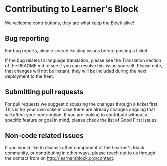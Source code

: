 # Contributing to Learner's Block

We welcome contributions, they are what keep the Block alive! 

## Bug reporting

For bug reports, please search existing issues before posting a ticket.

If the bug relates to language translation, please see the Translation section of the README.md to see if you can resolve this issue yourself. Please note, that changes will not be instant, they will be included during the next deployment to the fleet. 

## Submitting pull requests

For pull requests we suggest discussing the changes through a ticket first. This is for your own sake in case there are already changes ongoing that will affect your contribution. If you are looking to contribute without a specific feature or goal in mind, please check the list of Good First Issues.

## Non-code related issues

If you would like to discuss other component of the Learner's Block community, or contributing in other ways, please reach out to us through the contact from on http://learnersblock.org/contact. 
